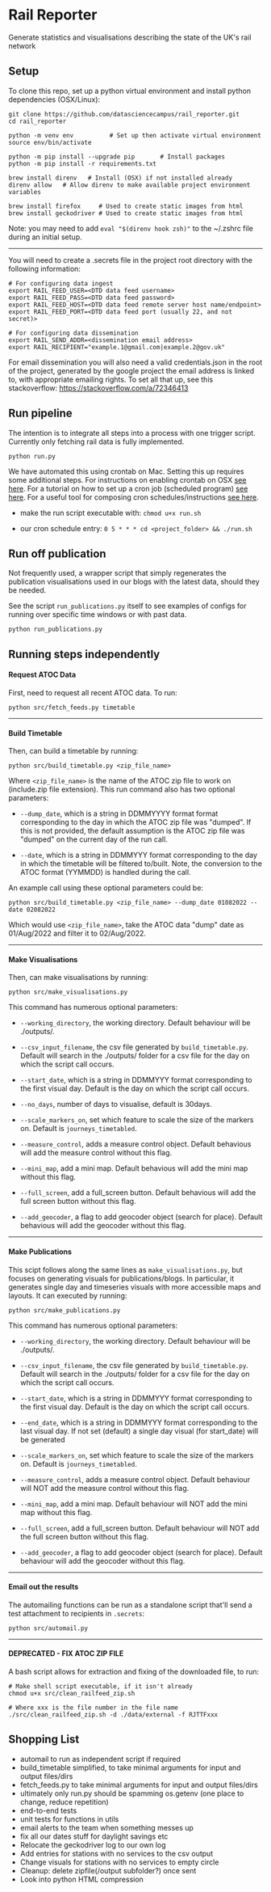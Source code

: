 # Rail Reporter

Generate statistics and visualisations describing the state of the UK's rail network

## Setup

To clone this repo, set up a python virtual environment and install python
dependencies (OSX/Linux):

```shell
git clone https://github.com/datasciencecampus/rail_reporter.git
cd rail_reporter

python -m venv env          # Set up then activate virtual environment
source env/bin/activate

python -m pip install --upgrade pip       # Install packages
python -m pip install -r requirements.txt

brew install direnv   # Install (OSX) if not installed already
direnv allow   # Allow direnv to make available project environment variables

brew install firefox     # Used to create static images from html
brew install geckodriver # Used to create static images from html
```

Note: you may need to add `eval "$(direnv hook zsh)"` to the ~/.zshrc file during an initial setup.

---

You will need to create a .secrets file in the project root directory with
the following information:

```
# For configuring data ingest
export RAIL_FEED_USER=<DTD data feed username>
export RAIL_FEED_PASS=<DTD data feed password>
export RAIL_FEED_HOST=<DTD data feed remote server host name/endpoint>
export RAIL_FEED_PORT=<DTD data feed port (usually 22, and not secret)>

# For configuring data dissemination
export RAIL_SEND_ADDR=<dissemination email address>
export RAIL_RECIPIENT="example.1@gmail.com|example.2@gov.uk"
```

For email dissemination you will also need a valid credentials.json in the root
of the project, generated by the google project the email address is linked to,
with appropriate emailing rights.  To set all that up, see this stackoverflow:
https://stackoverflow.com/a/72346413

## Run pipeline

The intention is to integrate all steps into a process with one trigger script.
Currently only fetching rail data is fully implemented.

```shell
python run.py
```

We have automated this using crontab on Mac.  Setting this up requires some
additional steps.  For instructions on enabling crontab on OSX [see here](https://osxdaily.com/2020/04/27/fix-cron-permissions-macos-full-disk-access/).
For a tutorial on how to set up a cron job (scheduled program) [see here](https://www.youtube.com/watch?v=QZJ1drMQz1A).
For a useful tool for composing cron schedules/instructions [see here](https://crontab.guru/).

- make the run script executable with: `chmod u+x run.sh`

- our cron schedule entry: `0 5 * * * cd <project_folder> && ./run.sh`

## Run off publication

Not frequently used, a wrapper script that simply regenerates the publication
visualisations used in our blogs with the latest data, should they be needed.

See the script `run_publications.py` itself to see examples of configs for
running over specific time windows or with past data.

```shell
python run_publications.py
```

## Running steps independently

#### Request ATOC Data
First, need to request all recent ATOC data. To run:

```shell
python src/fetch_feeds.py timetable
```

---

#### Build Timetable
Then, can build a timetable by running:

```shell
python src/build_timetable.py <zip_file_name>
```

Where `<zip_file_name>` is the name of the ATOC zip file to work on (include.zip file extension). This run command also has two optional parameters:

* `--dump_date`, which is a string in DDMMYYYY format format corresponding to the day in which the ATOC zip file was "dumped". If this is not provided, the default assumption is the ATOC zip file was "dumped" on the current day of the run call.

* `--date`, which is a string in DDMMYYY format corresponding to the day in which the timetable will be filtered to/built. Note, the conversion to the ATOC format (YYMMDD) is handled during the call.

An example call using these optional parameters could be:

```shell
python src/build_timetable.py <zip_file_name> --dump_date 01082022 --date 02082022
```

Which would use `<zip_file_name>`, take the ATOC data "dump" date as 01/Aug/2022 and filter it to 02/Aug/2022.

---

#### Make Visualisations

Then, can make visualisations by running:
```shell
python src/make_visualisations.py
```

This command has numerous optional parameters:

* `--working_directory`, the working directory. Default behaviour will be ./outputs/.

* `--csv_input_filename`, the csv file generated by `build_timetable.py`. Default will search in the ./outputs/ folder for a csv file for the day on which the script call occurs.

* `--start_date`, which is a string in DDMMYYY format corresponding to the first visual day. Default is the day on which the script call occurs.

* `--no_days`, number of days to visualise, default is 30days.

* `--scale_markers_on`, set which feature to scale the size of the markers on. Default is `journeys_timetabled`.

* `--measure_control`, adds a measure control object. Default behavious will add the measure control without this flag.

* `--mini_map`, add a mini map. Default behavious will add the mini map without this flag.

* `--full_screen`, add a full_screen button. Default behavious will add the full screen button without this flag.

* `--add_geocoder`, a flag to add geocoder object (search for place). Default behavious will add the geocoder without this flag.

---

#### Make Publications

This scipt follows along the same lines as `make_visualisations.py`, but focuses on generating visuals for publications/blogs. In particular, it generates single day and timeseries visuals with more accessible maps and layouts. It can executed by running:

```shell
python src/make_publications.py
```

This command has numerous optional parameters:

* `--working_directory`, the working directory. Default behaviour will be ./outputs/.

* `--csv_input_filename`, the csv file generated by `build_timetable.py`. Default will search in the ./outputs/ folder for a csv file for the day on which the script call occurs.

* `--start_date`, which is a string in DDMMYYY format corresponding to the first visual day. Default is the day on which the script call occurs.

* `--end_date`, which is a string in DDMMYYY format corresponding to the last visual day. If not set (default) a single day visual (for start_date) will be generated

* `--scale_markers_on`, set which feature to scale the size of the markers on. Default is `journeys_timetabled`.

* `--measure_control`, adds a measure control object. Default behaviour will NOT add the measure control without this flag.

* `--mini_map`, add a mini map. Default behaviour will NOT add the mini map without this flag.

* `--full_screen`, add a full_screen button. Default behaviour will NOT add the full screen button without this flag.

* `--add_geocoder`, a flag to add geocoder object (search for place). Default behaviour will add the geocoder without this flag.

---

#### Email out the results

The automailing functions can be run as a standalone script that'll send a test
attachment to recipients in `.secrets`:

```shell
python src/automail.py
```

---

#### DEPRECATED - FIX ATOC ZIP FILE
A bash script allows for extraction and fixing of the downloaded file, to run:

```shell
# Make shell script executable, if it isn't already
chmod u+x src/clean_railfeed_zip.sh

# Where xxx is the file number in the file name
./src/clean_railfeed_zip.sh -d ./data/external -f RJTTFxxx
```

## Shopping List

- automail to run as independent script if required
- build_timetable simplified, to take minimal arguments for input and output files/dirs
- fetch_feeds.py to take minimal arguments for input and output files/dirs
- ultimately only run.py should be spamming os.getenv (one place to change, reduce repetition)
- end-to-end tests
- unit tests for functions in utils
- email alerts to the team when something messes up
- fix all our dates stuff for daylight savings etc
- Relocate the geckodriver log to our own log
- Add entries for stations with no services to the csv output
- Change visuals for stations with no services to empty circle
- Cleanup:  delete zipfile(/output subfolder?) once sent
- Look into python HTML compression
